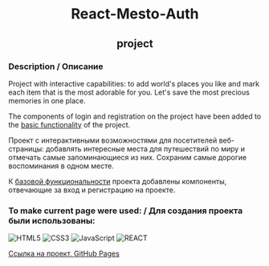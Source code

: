<h1 align="center">React-Mesto-Auth</h1>
<h2 align="center">project</h2>

### Description / Описание

Project with interactive capabilities: to add world's places you like and mark each item that is the most adorable for you. Let's save the most precious memories in one place.

The components of login and registration on the project have been added to the <a href="https://dumbld.github.io/mesto-react-project/index.html">basic functionality</a> of the project.

Проект с интерактивными возможностями для посетителей веб-страницы: добавлять интересные места для путешествий по миру и отмечать самые запоминающиеся из них. Сохраним самые дорогие воспоминания в одном месте.

К <a href="https://dumbld.github.io/mesto-react-project/index.html">базовой функциональности</a> проекта добавлены компоненты, отвечающие за вход и регистрацию на проекте.

### To make current page were used: / Для создания проекта были использованы:

![HTML5](https://img.shields.io/badge/html5-%23E34F26.svg?style=for-the-badge&logo=html5&logoColor=white)
![CSS3](https://img.shields.io/badge/css3-%231572B6.svg?style=for-the-badge&logo=css3&logoColor=white)
![JavaScript](https://img.shields.io/badge/javascript-%23323330.svg?style=for-the-badge&logo=javascript&logoColor=%23F7DF1E)
![REACT](https://img.shields.io/badge/-ReactJs-61DAFB?logo=react&logoColor=white&style=for-the-badge)

<a href="https://dumbld.github.io/react-mesto-auth-project/index.html">Ссылка на проект. GitHub Pages</a>
